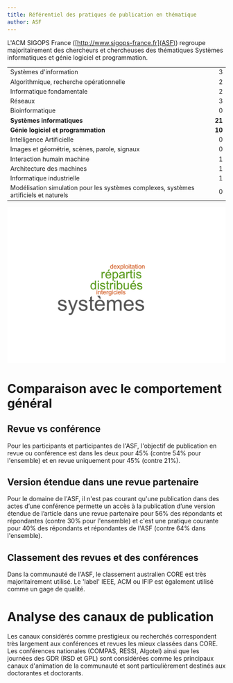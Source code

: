 ```yaml
---
title: Référentiel des pratiques de publication en thématique
author: ASF
---
```


L'ACM SIGOPS France ([http://www.sigops-france.fr](ASF)) regroupe majoritairement des chercheurs et chercheuses des thématiques Systèmes informatiques et génie logiciel et programmation.

<table class="table table-striped table-hover" style="margin-left: auto; margin-right: auto;">
<tbody>
<tr>
<td style="text-align:left;">
Systèmes d'information
</td>
<td style="text-align:right;">
3
</td>
</tr>
<tr>
<td style="text-align:left;">
Algorithmique, recherche opérationnelle
</td>
<td style="text-align:right;">
2
</td>
</tr>
<tr>
<td style="text-align:left;">
Informatique fondamentale
</td>
<td style="text-align:right;">
2
</td>
</tr>
<tr>
<td style="text-align:left;">
Réseaux
</td>
<td style="text-align:right;">
3
</td>
</tr>
<tr>
<td style="text-align:left;">
Bioinformatique
</td>
<td style="text-align:right;">
0
</td>
</tr>
<tr>
<td style="text-align:left;">
<strong>Systèmes informatiques</strong>
</td>
<td style="text-align:right;">
<strong>21</strong>
</td>
</tr>
<tr>
<td style="text-align:left;">
<strong>Génie logiciel et programmation</strong>
</td>
<td style="text-align:right;">
<strong>10</strong>
</td>
</tr>
<tr>
<td style="text-align:left;">
Intelligence Artificielle
</td>
<td style="text-align:right;">
0
</td>
</tr>
<tr>
<td style="text-align:left;">
Images et géométrie, scènes, parole, signaux
</td>
<td style="text-align:right;">
0
</td>
</tr>
<tr>
<td style="text-align:left;">
Interaction humain machine
</td>
<td style="text-align:right;">
1
</td>
</tr>
<tr>
<td style="text-align:left;">
Architecture des machines
</td>
<td style="text-align:right;">
1
</td>
</tr>
<tr>
<td style="text-align:left;">
Informatique industrielle
</td>
<td style="text-align:right;">
1
</td>
</tr>
<tr>
<td style="text-align:left;">
Modélisation simulation pour les systèmes complexes, systèmes artificiels et naturels
</td>
<td style="text-align:right;">
0
</td>
</tr>
</tbody>
</table>

![Nuage de mot des thématiques](figure-gfm/asf/wordcloud.png)


# Comparaison avec le comportement général

## Revue vs conférence

Pour les participants et participantes de l'ASF, l'objectif de publication en revue ou conférence est dans les deux pour 45% (contre 54% pour l'ensemble) et en revue uniquement pour 45% (contre 21%).

## Version étendue dans une revue partenaire
Pour le domaine de l'ASF, il n'est pas courant qu'une publication dans des actes d’une conférence permette un accès à la publication d’une version étendue de l’article dans une revue partenaire pour 56% des répondants et répondantes (contre 30% pour l'ensemble) et c'est une pratique courante pour 40% des répondants et répondantes de l'ASF (contre 64% dans l'ensemble).

## Classement des revues et des conférences

Dans la communauté de l'ASF, le classement australien CORE est très majoritairement utilisé. Le 'label' IEEE, ACM ou IFIP est également utilisé comme un gage de qualité.

# Analyse des canaux de publication

Les canaux considérés comme prestigieux ou recherchés correspondent très largement aux conférences et revues les mieux classées dans CORE.
Les conférences nationales (COMPAS, RESSI, Algotel) ainsi que les journées des GDR (RSD et GPL) sont considérées comme les principaux canaux d'animation de la communauté et sont particulièrement destinés aux doctorantes et doctorants.

